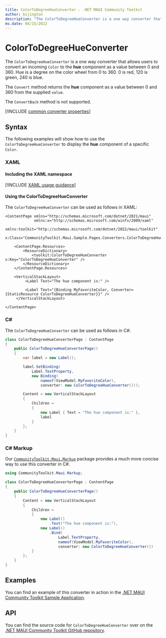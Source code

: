```yaml
---
title: ColorToDegreeHueConverter - .NET MAUI Community Toolkit
author: bijington
description: "The ColorToDegreeHueConverter is a one way converter that allows users to convert an incoming Color to the hue component as a value between 0 and 360."
ms.date: 04/15/2022
---
```


# ColorToDegreeHueConverter

The `ColorToDegreeHueConverter` is a one way converter that allows users to convert an incoming `Color` to the **hue** component as a value between 0 and 360. Hue is a degree on the color wheel from 0 to 360. 0 is red, 120 is green, 240 is blue.

The `Convert` method returns the **hue** component as a value between 0 and 360 from the supplied `value`.

The `ConvertBack` method is not supported.

[!INCLUDE [common converter properties](../includes/communitytoolkit-converter.md)]

## Syntax

The following examples will show how to use the `ColorToDegreeHueConverter` to display the **hue** component of a specific `Color`.

### XAML

#### Including the XAML namespace

[!INCLUDE [XAML usage guidance](../includes/xaml-usage.md)]

#### Using the ColorToDegreeHueConverter

The `ColorToDegreeHueConverter` can be used as follows in XAML:

```xaml
<ContentPage xmlns="http://schemas.microsoft.com/dotnet/2021/maui"
             xmlns:x="http://schemas.microsoft.com/winfx/2009/xaml"
             xmlns:toolkit="http://schemas.microsoft.com/dotnet/2022/maui/toolkit"
             x:Class="CommunityToolkit.Maui.Sample.Pages.Converters.ColorToDegreeHueConverterPage">

    <ContentPage.Resources>
        <ResourceDictionary>
            <toolkit:ColorToDegreeHueConverter x:Key="ColorToDegreeHueConverter" />
        </ResourceDictionary>
    </ContentPage.Resources>

    <VerticalStackLayout>
         <Label Text="The hue component is:" />

         <Label Text="{Binding MyFavoriteColor, Converter={StaticResource ColorToDegreeHueConverter}}" />
     </VerticalStackLayout>

</ContentPage>
```

### C#

The `ColorToDegreeHueConverter` can be used as follows in C#:

```csharp
class ColorToDegreeHueConverterPage : ContentPage
{
    public ColorToDegreeHueConverterPage()
    {
        var label = new Label();

 		label.SetBinding(
 			Label.TextProperty,
 			new Binding(
 				nameof(ViewModel.MyFavoriteColor),
 				converter: new ColorToDegreeHueConverter()));

 		Content = new VerticalStackLayout
 		{
 			Children =
 			{
 				new Label { Text = "The hue component is:" },
 				label
 			}
 		};
    }
}
```

### C# Markup

Our [`CommunityToolkit.Maui.Markup`](../markup/markup.md) package provides a much more concise way to use this converter in C#.

```csharp
using CommunityToolkit.Maui.Markup;

class ColorToDegreeHueConverterPage : ContentPage
{
    public ColorToDegreeHueConverterPage()
    {
        Content = new VerticalStackLayout
 		{
 			Children =
 			{
 				new Label()
 					.Text("The hue component is:"),
 				new Label()
 					.Bind(
 						Label.TextProperty,
 						nameof(ViewModel.MyFavoriteColor),
 						converter: new ColorToDegreeHueConverter())
 			}
 		};
    }
}
```

## Examples

You can find an example of this converter in action in the [.NET MAUI Community Toolkit Sample Application](https://github.com/CommunityToolkit/Maui/blob/main/samples/CommunityToolkit.Maui.Sample/Pages/Converters/ColorsConverterPage.xaml).

## API

You can find the source code for `ColorToDegreeHueConverter` over on the [.NET MAUI Community Toolkit GitHub repository](https://github.com/CommunityToolkit/Maui/blob/main/src/CommunityToolkit.Maui/Converters/ColorToComponentConverter.shared.cs).
